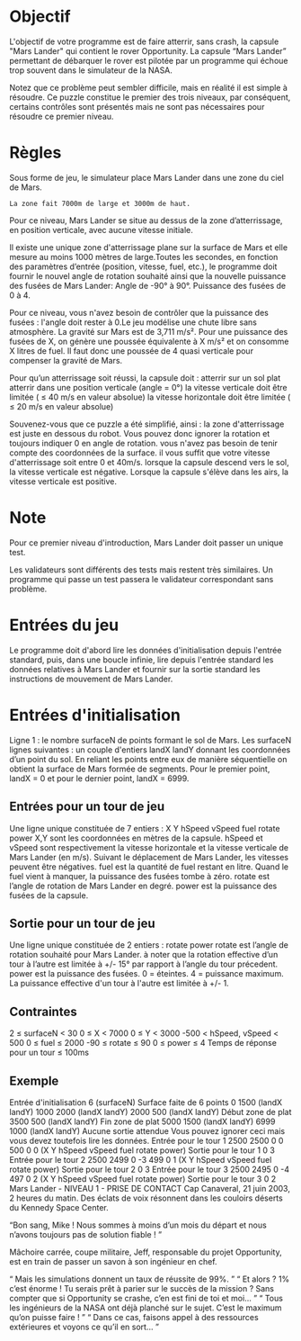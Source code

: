 <h1>Objectif</h1>
L'objectif de votre programme est de faire atterrir, sans crash, la capsule "Mars Lander" qui contient le rover Opportunity. La capsule “Mars Lander” permettant de débarquer le rover est pilotée par un programme qui échoue trop souvent dans le simulateur de la NASA.

Notez que ce problème peut sembler difficile, mais en réalité il est simple à résoudre. Ce puzzle constitue le premier des trois niveaux, par conséquent, certains contrôles sont présentés mais ne sont pas nécessaires pour résoudre ce premier niveau.
<h1>Règles</h1>
Sous forme de jeu, le simulateur place Mars Lander dans une zone du ciel de Mars.

	La zone fait 7000m de large et 3000m de haut.

Pour ce niveau, Mars Lander se situe au dessus de la zone d’atterrissage, en position verticale, avec aucune vitesse initiale.

Il existe une unique zone d'atterrissage plane sur la surface de Mars et elle mesure au moins 1000 mètres de large.Toutes les secondes, en fonction des paramètres d’entrée (position, vitesse, fuel, etc.), le programme doit fournir le nouvel angle de rotation souhaité ainsi que la nouvelle puissance des fusées de Mars Lander:
	Angle de -90° à 90°. Puissance des fusées de 0 à 4.

Pour ce niveau, vous n'avez besoin de contrôler que la puissance des fusées : l'angle doit rester à 0.Le jeu modélise une chute libre sans atmosphère. La gravité sur Mars est de 3,711 m/s². Pour une puissance des fusées de X, on génère une poussée équivalente à X m/s² et on consomme X litres de fuel. Il faut donc une poussée de 4 quasi verticale pour compenser la gravité de Mars.

Pour qu’un atterrissage soit réussi, la capsule doit :
atterrir sur un sol plat
atterrir dans une position verticale (angle = 0°)
la vitesse verticale doit être limitée ( ≤ 40 m/s en valeur absolue)
la vitesse horizontale doit être limitée ( ≤ 20 m/s en valeur absolue)

Souvenez-vous que ce puzzle a été simplifié, ainsi :
la zone d'atterrissage est juste en dessous du robot. Vous pouvez donc ignorer la rotation et toujours indiquer 0 en angle de rotation.
vous n'avez pas besoin de tenir compte des coordonnées de la surface.
il vous suffit que votre vitesse d'atterrissage soit entre 0 et 40m/s.
lorsque la capsule descend vers le sol, la vitesse verticale est négative. Lorsque la capsule s'élève dans les airs, la vitesse verticale est positive.
<h1>Note</h1>
Pour ce premier niveau d'introduction, Mars Lander doit passer un unique test.

Les validateurs sont différents des tests mais restent très similaires. Un programme qui passe un test passera le validateur correspondant sans problème.
<h1>Entrées du jeu</h1>
Le programme doit d'abord lire les données d'initialisation depuis l'entrée standard, puis, dans une boucle infinie, lire depuis l'entrée standard les données relatives à Mars Lander et fournir sur la sortie standard les instructions de mouvement de Mars Lander.
<h1>Entrées d'initialisation</h1>
Ligne 1 : le nombre surfaceN de points formant le sol de Mars.
Les surfaceN lignes suivantes : un couple d'entiers landX landY donnant les coordonnées d’un point du sol. En reliant les points entre eux de manière séquentielle on obtient la surface de Mars formée de segments. Pour le premier point, landX = 0 et pour le dernier point, landX = 6999.
<h2>Entrées pour un tour de jeu</h2>
Une ligne unique constituée de 7 entiers : X Y hSpeed vSpeed fuel rotate power
X,Y sont les coordonnées en mètres de la capsule.
hSpeed et vSpeed sont respectivement la vitesse horizontale et la vitesse verticale de Mars Lander (en m/s). Suivant le déplacement de Mars Lander, les vitesses peuvent être négatives.
fuel est la quantité de fuel restant en litre. Quand le fuel vient à manquer, la puissance des fusées tombe à zéro.
rotate est l’angle de rotation de Mars Lander en degré.
power est la puissance des fusées de la capsule.
<h2>Sortie pour un tour de jeu</h2>
Une ligne unique constituée de 2 entiers : rotate power
rotate est l’angle de rotation souhaité pour Mars Lander. à noter que la rotation effective d’un tour à l’autre est limitée à +/- 15° par rapport à l’angle du tour précedent.
power est la puissance des fusées. 0 = éteintes. 4 = puissance maximum. La puissance effective d'un tour à l'autre est limitée à +/- 1.
<h2>Contraintes</h2>
2 ≤ surfaceN < 30
0 ≤ X < 7000
0 ≤ Y < 3000
-500 < hSpeed, vSpeed < 500
0 ≤ fuel ≤ 2000
-90 ≤ rotate ≤ 90
0 ≤ power ≤ 4
Temps de réponse pour un tour ≤ 100ms
<h2>Exemple</h2>
Entrée d'initialisation
6         	(surfaceN) Surface faite de 6 points
0 1500      	(landX landY)
1000 2000	(landX landY)
2000 500	(landX landY) Début zone de plat
3500 500	(landX landY) Fin zone de plat
5000 1500	(landX landY)
6999 1000	(landX landY)
Aucune sortie attendue
Vous pouvez ignorer ceci mais vous devez toutefois lire les données.
Entrée pour le tour 1
2500 2500 0 0 500 0 0 	(X Y hSpeed vSpeed fuel rotate power)
Sortie pour le tour 1
0 3
Entrée pour le tour 2
2500 2499 0 -3 499 0 1 	(X Y hSpeed vSpeed fuel rotate power)
Sortie pour le tour 2
0 3
Entrée pour le tour 3
2500 2495 0 -4 497 0 2 	(X Y hSpeed vSpeed fuel rotate power)
Sortie pour le tour 3
0 2
Mars Lander - NIVEAU 1 - PRISE DE CONTACT
Cap Canaveral, 21 juin 2003, 2 heures du matin. Des éclats de voix résonnent dans les couloirs déserts du Kennedy Space Center.
 
“Bon sang, Mike ! Nous sommes à moins d’un mois du départ et nous n’avons toujours pas de solution fiable ! ”
 
Mâchoire carrée, coupe militaire, Jeff, responsable du projet Opportunity, est en train de passer un savon à son ingénieur en chef.

“ Mais les simulations donnent un taux de réussite de 99%. ”
“ Et alors ? 1% c’est énorme ! Tu serais prêt à parier sur le succès de la mission ? Sans compter que si Opportunity se crashe, c’en est fini de toi et moi... ”
“ Tous les ingénieurs de la NASA ont déjà planché sur le sujet. C’est le maximum qu’on puisse faire ! ”
“ Dans ce cas, faisons appel à des ressources extérieures et voyons ce qu’il en sort... ”
